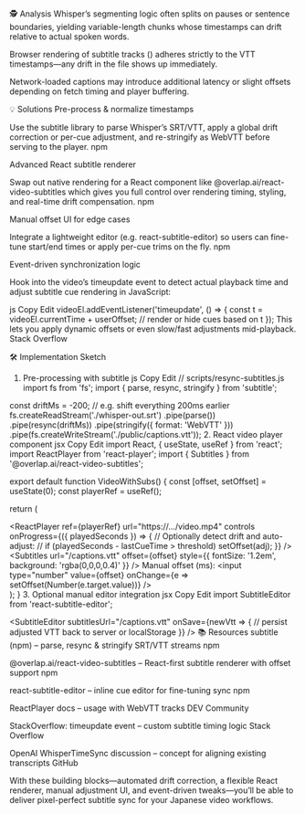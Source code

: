 🕵️ Analysis
Whisper’s segmenting logic often splits on pauses or sentence boundaries, yielding variable-length chunks whose timestamps can drift relative to actual spoken words.

Browser rendering of subtitle tracks (<track kind="subtitles">) adheres strictly to the VTT timestamps—any drift in the file shows up immediately.

Network-loaded captions may introduce additional latency or slight offsets depending on fetch timing and player buffering.

💡 Solutions
Pre-process & normalize timestamps

Use the subtitle library to parse Whisper’s SRT/VTT, apply a global drift correction or per-cue adjustment, and re-stringify as WebVTT before serving to the player.
npm

Advanced React subtitle renderer

Swap out native <track> rendering for a React component like @overlap.ai/react-video-subtitles which gives you full control over rendering timing, styling, and real-time drift compensation.
npm

Manual offset UI for edge cases

Integrate a lightweight editor (e.g. react-subtitle-editor) so users can fine-tune start/end times or apply per-cue trims on the fly.
npm

Event-driven synchronization logic

Hook into the video’s timeupdate event to detect actual playback time and adjust subtitle cue rendering in JavaScript:

js
Copy
Edit
videoEl.addEventListener('timeupdate', () => {
  const t = videoEl.currentTime + userOffset;
  // render or hide cues based on t
});
This lets you apply dynamic offsets or even slow/fast adjustments mid-playback.
Stack Overflow

🛠️ Implementation Sketch
1. Pre-processing with subtitle
js
Copy
Edit
// scripts/resync-subtitles.js
import fs from 'fs';
import { parse, resync, stringify } from 'subtitle';

const driftMs = -200; // e.g. shift everything 200ms earlier
fs.createReadStream('./whisper-out.srt')
  .pipe(parse())
  .pipe(resync(driftMs))
  .pipe(stringify({ format: 'WebVTT' }))
  .pipe(fs.createWriteStream('./public/captions.vtt'));
2. React video player component
jsx
Copy
Edit
import React, { useState, useRef } from 'react';
import ReactPlayer from 'react-player';
import { Subtitles } from '@overlap.ai/react-video-subtitles';

export default function VideoWithSubs() {
  const [offset, setOffset] = useState(0);
  const playerRef = useRef();

  return (
    <div>
      <ReactPlayer
        ref={playerRef}
        url="https://.../video.mp4"
        controls
        onProgress={({ playedSeconds }) => {
          // Optionally detect drift and auto-adjust:
          // if (playedSeconds - lastCueTime > threshold) setOffset(adj);
        }}
      />
      <Subtitles
        url="/captions.vtt"
        offset={offset}
        style={{ fontSize: '1.2em', background: 'rgba(0,0,0,0.4)' }}
      />
      <label>
        Manual offset (ms):
        <input
          type="number"
          value={offset}
          onChange={e => setOffset(Number(e.target.value))}
        />
      </label>
    </div>
  );
}
3. Optional manual editor integration
jsx
Copy
Edit
import SubtitleEditor from 'react-subtitle-editor';

<SubtitleEditor
  subtitlesUrl="/captions.vtt"
  onSave={newVtt => {
    // persist adjusted VTT back to server or localStorage
  }}
/>
📚 Resources
subtitle (npm) – parse, resync & stringify SRT/VTT streams
npm

@overlap.ai/react-video-subtitles – React-first subtitle renderer with offset support
npm

react-subtitle-editor – inline cue editor for fine-tuning sync
npm

ReactPlayer docs – usage with WebVTT tracks
DEV Community

StackOverflow: timeupdate event – custom subtitle timing logic
Stack Overflow

OpenAI WhisperTimeSync discussion – concept for aligning existing transcripts
GitHub

With these building blocks—automated drift correction, a flexible React renderer, manual adjustment UI, and event-driven tweaks—you’ll be able to deliver pixel-perfect subtitle sync for your Japanese video workflows.
